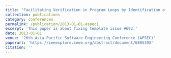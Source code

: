 ```yaml
---
title: "Facilitating Verification in Program Loops by Identification of Static Iteration Patterns"
collection: publications
category: conferences
permalink: /publication/2013-01-01-aspec1
excerpt: 'This paper is about fixing template issue #693.'
date: 2013-01-01
venue: '20th Asia-Pacific Software Engineering Conference (APSEC)'
paperurl: 'https://ieeexplore.ieee.org/abstract/document/6805393'
citation: ''
---
```

